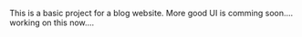 This is a basic project for a blog website.
More good UI is comming soon....
working on this now....

